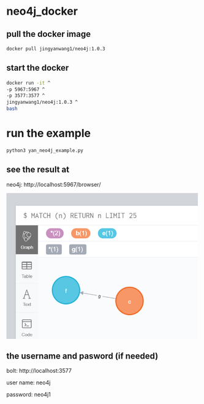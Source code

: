 # neo4j_docker

## pull the docker image

```bash
docker pull jingyanwang1/neo4j:1.0.3
```

## start the docker

```bash
docker run -it ^
-p 5967:5967 ^
-p 3577:3577 ^
jingyanwang1/neo4j:1.0.3 ^
bash
```

# run the example 

```bash
python3 yan_neo4j_example.py
```

## see the result at 

neo4j: http://localhost:5967/browser/

<img src="WeChat%20Screenshot_20220320193129.png" width="500">

## the username and pasword (if needed)

bolt: http://localhost:3577

user name: neo4j

password: neo4j1

